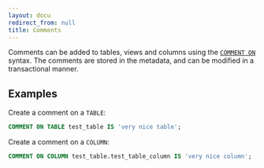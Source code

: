 ```yaml
---
layout: docu
redirect_from: null
title: Comments
---
```


Comments can be added to tables, views and columns using the [`COMMENT ON`](https://duckdb.org/docs/stable/sql/statements/comment_on) syntax.
The comments are stored in the metadata, and can be modified in a transactional manner.

## Examples

Create a comment on a `TABLE`:

```sql
COMMENT ON TABLE test_table IS 'very nice table';
```

Create a comment on a `COLUMN`:

```sql
COMMENT ON COLUMN test_table.test_table_column IS 'very nice column';
```
